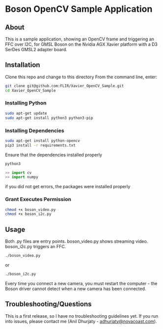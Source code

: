 # Boson OpenCV Sample Application

## About

This is a sample application, showing an OpenCV frame and triggering an FFC over I2C, for GMSL Boson on the Nvidia AGX Xavier platform with a D3 SerDes GMSL2 adapter board.

## Installation
Clone this repo and change to this directory
From the command line, enter:
```sh
git clone git@github.com:FLIR/Xavier_OpenCV_Sample.git
cd Xavier_OpenCV_Sample
```
### Installing Python
```sh
sudo apt-get update
sudo apt-get install python3 python3-pip
```
### Installing Dependencies
```sh
sudo apt-get install python-opencv
pip3 install -r requirements.txt
```
Ensure that the dependencies installed properly
```sh
python3
```
```python
>> import cv
>> import numpy
```
if you did not get errors, the packages were installed properly
### Grant Executes Permission
```sh
chmod +x boson_video.py
chmod +x boson_i2c.py
```

## Usage

Both .py files are entry points. boson_video.py shows streaming video. boson_i2c.py triggers an FFC.
```sh
./boson_video.py
```
or 
```sh
./boson_i2c.py
```

Every time you connect a new camera, you must restart the computer - the Boson driver cannot detect when a new camera has been connected.

## Troubleshooting/Questions

This is a first release, so I have no troubleshooting guidelines yet. If you run into issues, please contact me (Anil Dhurjaty - adhurjaty@novacoast.com).

